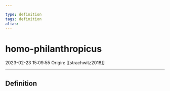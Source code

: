 ```yaml
---

type: definition
tags: definition
alias:
---
```


# homo-philanthropicus

2023-02-23 15:09:55
Origin: [[strachwitz2018]]

---

## Definition
